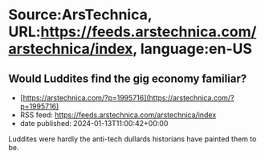 # Source:ArsTechnica, URL:https://feeds.arstechnica.com/arstechnica/index, language:en-US

## Would Luddites find the gig economy familiar?
 - [https://arstechnica.com/?p=1995716](https://arstechnica.com/?p=1995716)
 - RSS feed: https://feeds.arstechnica.com/arstechnica/index
 - date published: 2024-01-13T11:00:42+00:00

Luddites were hardly the anti-tech dullards historians have painted them to be.

